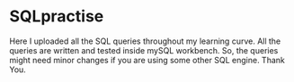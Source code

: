 # SQLpractise
Here I uploaded all the SQL queries throughout my learning curve. All the queries are written and tested inside mySQL workbench. So, the queries might need minor changes if you are using some other SQL engine. Thank You.
